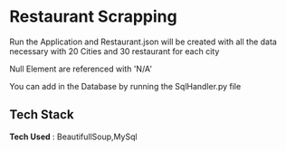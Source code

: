 
# Restaurant Scrapping

Run the Application and Restaurant.json will be created with all the data necessary with 20 Cities and 30 restaurant for each city 

Null Element are referenced with 'N/A'

You can add in the Database by running the SqlHandler.py file


## Tech Stack

**Tech Used** : BeautifullSoup,MySql


